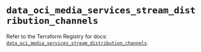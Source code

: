 # `data_oci_media_services_stream_distribution_channels`

Refer to the Terraform Registry for docs: [`data_oci_media_services_stream_distribution_channels`](https://registry.terraform.io/providers/oracle/oci/7.19.0/docs/data-sources/media_services_stream_distribution_channels).
